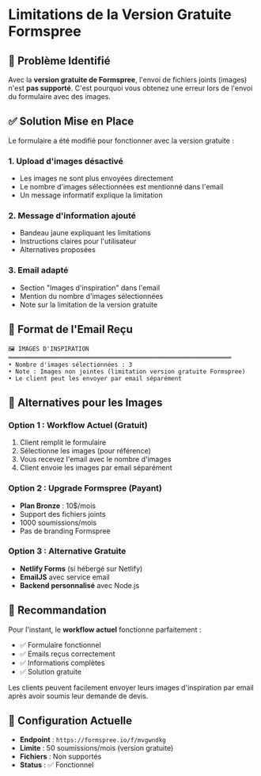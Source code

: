 # Limitations de la Version Gratuite Formspree

## 🚨 Problème Identifié

Avec la **version gratuite de Formspree**, l'envoi de fichiers joints (images) n'est **pas supporté**. C'est pourquoi vous obtenez une erreur lors de l'envoi du formulaire avec des images.

## ✅ Solution Mise en Place

Le formulaire a été modifié pour fonctionner avec la version gratuite :

### 1. **Upload d'images désactivé**
- Les images ne sont plus envoyées directement
- Le nombre d'images sélectionnées est mentionné dans l'email
- Un message informatif explique la limitation

### 2. **Message d'information ajouté**
- Bandeau jaune expliquant les limitations
- Instructions claires pour l'utilisateur
- Alternatives proposées

### 3. **Email adapté**
- Section "Images d'inspiration" dans l'email
- Mention du nombre d'images sélectionnées
- Note sur la limitation de la version gratuite

## 📧 Format de l'Email Reçu

```
🖼️ IMAGES D'INSPIRATION
═══════════════════════════════════════════════════════════════
• Nombre d'images sélectionnées : 3
• Note : Images non jointes (limitation version gratuite Formspree)
• Le client peut les envoyer par email séparément
```

## 🔄 Alternatives pour les Images

### Option 1 : Workflow Actuel (Gratuit)
1. Client remplit le formulaire
2. Sélectionne les images (pour référence)
3. Vous recevez l'email avec le nombre d'images
4. Client envoie les images par email séparément

### Option 2 : Upgrade Formspree (Payant)
- **Plan Bronze** : 10$/mois
- Support des fichiers joints
- 1000 soumissions/mois
- Pas de branding Formspree

### Option 3 : Alternative Gratuite
- **Netlify Forms** (si hébergé sur Netlify)
- **EmailJS** avec service email
- **Backend personnalisé** avec Node.js

## 🎯 Recommandation

Pour l'instant, le **workflow actuel** fonctionne parfaitement :
- ✅ Formulaire fonctionnel
- ✅ Emails reçus correctement
- ✅ Informations complètes
- ✅ Solution gratuite

Les clients peuvent facilement envoyer leurs images d'inspiration par email après avoir soumis leur demande de devis.

## 🔧 Configuration Actuelle

- **Endpoint** : `https://formspree.io/f/mvgwndkg`
- **Limite** : 50 soumissions/mois (version gratuite)
- **Fichiers** : Non supportés
- **Status** : ✅ Fonctionnel